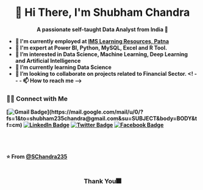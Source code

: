 <h1 align="Center">  👋 Hi There, I'm Shubham Chandra </h1> 
<p align="Center"><b>A passionate self-taught Data Analyst from India 🚀<b/></p>


<!-- - 👋 Hi, I'm Shubham Chandra,a passionate self-taught Data Analyst from India 🚀. -->
- 👯 I'm currently employed at <a href="https://www.imsindia.com/center/patna/">IMS Learning Resources, Patna</a>
- 🔭 I'm expert at Power BI, Python, MySQL, Excel and R Tool.
- 👀 I’m interested in Data Science, Machine Learning, Deep Learning and Artificial Intelligence
- 🌱 I’m currently learning Data Science
- 💞️ I’m looking to collaborate on projects related to Financial Sector.
<! -- - 📫 How to reach me --> 

<h3> 🤝🏻 Connect with Me </h3>

[![Gmail Badge](https://img.shields.io/badge/-Gmail-c14438?style=for-the-badge&logo=Gmail&logoColor=white&link=[mailto:shubham235chandra@gmail.com](https://mail.google.com/mail/u/0/?fs=1&to=shubham235chandra@gmail.com&su=SUBJECT&body=BODY&tf=cm))](https://mail.google.com/mail/u/0/?fs=1&to=shubham235chandra@gmail.com&su=SUBJECT&body=BODY&tf=cm)
[![LinkedIn Badge](https://img.shields.io/badge/LinkedIn-0077B5?style=for-the-badge&logo=linkedin&logoColor=white&link=https://www.linkedin.com/in/shubham-chandra-81221112a/)](https://www.linkedin.com/in/shubham-chandra-81221112a/)
[![Twitter Badge](https://img.shields.io/badge/-Twitter-1da1f2?style=for-the-badge&labelColor=1da1f2&logo=twitter&logoColor=white&link=https://www.twitter.com/ImBidExter/)](https://www.twitter.com/ImBidExter/)
[![Facebook Badge](https://img.shields.io/badge/-Facebook-3b5998?style=for-the-badge&labelColor=3b5998&logo=facebook&logoColor=white&link=https://www.facebook.com/ImBidExter/)](https://www.facebook.com/ImBidExter/)



<!-- [![DEV Badge](https://img.shields.io/badge/-DEV.to-000?style=flat-square&logo=dev.to&logoColor=white&link=https://dev.to/weltonfelix)](https://dev.to/weltonfelix)
[![Medium Badge](https://img.shields.io/badge/-Medium-000?style=flat-square&logo=Medium&logoColor=white&&link=https://medium.com/@weltonfelix)](https://medium.com/@weltonfelix)
[![Whatsapp Badge](https://img.shields.io/badge/-Whatsapp-4CA143?style=flat-square&labelColor=4CA143&logo=whatsapp&logoColor=white&link=https://api.whatsapp.com/send?phone=&text=Hi!)](https://api.whatsapp.com/send?phone=&text=Hi!) -->

<!-- https://www.linkedin.com/in/shubham-chandra-81221112a, <br> shubham235chandra@gmail.com, shubhamchandra2351998@gmail.com, shubhamchandra235@gmail.com  -->

<!---
SChandra235/SChandra235 is a ✨ special ✨ repository because its `README.md` (this file) appears on your GitHub profile.
You can click the Preview link to take a look at your changes.
--->
<br><br><br>
⭐️ From [@SChandra235](https://github.com/SChandra235)<br><br>
<h3 align="center">Thank You🎆</h3>
